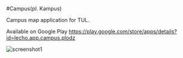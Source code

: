 #Campus(pl. Kampus)

Campus map application for TUL.

Available on Google Play https://play.google.com/store/apps/details?id=lecho.app.campus.plodz

![screenshot1](https://raw.github.com/lecho/campus/master/screen_1.jpg)
